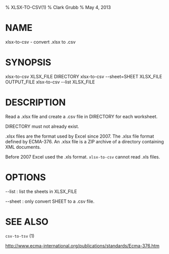 % XLSX-TO-CSV(1)
% Clark Grubb
% May 4, 2013

# NAME

xlsx-to-csv - convert .xlsx to .csv

# SYNOPSIS

xlsx-to-csv XLSX\_FILE DIRECTORY
xlsx-to-csv --sheet=SHEET XLSX\_FILE OUTPUT\_FILE
xlsx-to-csv --list XLSX\_FILE

# DESCRIPTION

Read a .xlsx file and create a .csv file in DIRECTORY for each worksheet.

DIRECTORY must not already exist.

.xlsx files are the format used by Excel since 2007.  The .xlsx file format defined by ECMA-376.  An .xlsx file is a ZIP archive of a directory containing XML documents.

Before 2007 Excel used the .xls format.  `xlsx-to-csv` cannot read .xls files.

# OPTIONS

--list
    : list the sheets in XLSX\_FILE
    
--sheet
    : only convert SHEET to a .csv file.

# SEE ALSO

`csv-to-tsv` (1)

http://www.ecma-international.org/publications/standards/Ecma-376.htm
             
